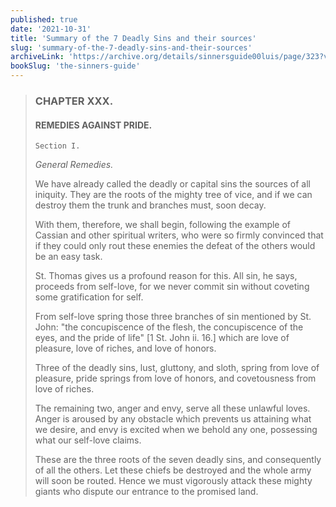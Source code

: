 ```yaml
---
published: true
date: '2021-10-31'
title: 'Summary of the 7 Deadly Sins and their sources'
slug: 'summary-of-the-7-deadly-sins-and-their-sources'
archiveLink: 'https://archive.org/details/sinnersguide00luis/page/323?view=theater'
bookSlug: 'the-sinners-guide'
---
```


> ### CHAPTER XXX.
>
> #### REMEDIES AGAINST PRIDE.
>
> `Section I.`
>
> *General Remedies.*
>
> We have already called the deadly or capital sins the sources of all iniquity. They are the roots of the mighty tree of vice, and if we can destroy them the trunk and branches must, soon decay.
>
> With them, therefore, we shall begin, following the example of Cassian and other spiritual writers, who were so firmly convinced that if they could only rout these enemies the defeat of the others would be an easy task.
>
> St. Thomas gives us a profound reason for this. All sin, he says, proceeds from self-love, for we never commit sin without coveting some gratification for self.
>
> From self-love spring those three branches of sin mentioned by St. John: "the concupiscence of the flesh, the concupiscence of the eyes, and the pride of life" [1 St. John ii. 16.] which are love of pleasure, love of riches, and love of honors.
>
> Three of the deadly sins, lust, gluttony, and sloth, spring from love of pleasure, pride springs from love of honors, and covetousness from love of riches.
>
> The remaining two, anger and envy, serve all these unlawful loves. Anger is aroused by any obstacle which prevents us attaining what we desire, and envy is excited when we behold any one, possessing what our self-love claims.
>
> These are the three roots of the seven deadly sins, and consequently of all the others. Let these chiefs be destroyed and the whole army will soon be routed. Hence we must vigorously attack these mighty giants who dispute our entrance to the promised land.